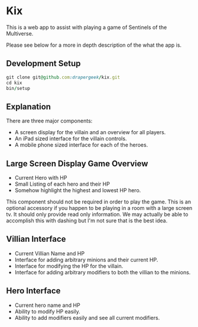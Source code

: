 # Kix

This is a web app to assist with playing a game of Sentinels of the Multiverse.

Please see below for a more in depth description of the what the app is.

## Development Setup

```ruby
git clone git@github.com:drapergeek/kix.git
cd kix
bin/setup
```

## Explanation

There are three major components:
* A screen display for the villain and an overview for all players.
* An iPad sized interface for the villain controls.
* A mobile phone sized interface for each of the heroes.


## Large Screen Display Game Overview
* Current Hero with HP
* Small Listing of each hero and their HP
* Somehow highlight the highest and lowest HP hero.

This component should not be required in order to play the game. This is an optional accessory if you happen to be playing in a room with a large screen tv. It should only provide read only information. We may actually be able to accomplish this with dashing but I'm not sure that is the best idea.

## Villian Interface
* Current Villian Name and HP
* Interface for adding arbitrary minions and their current HP.
* Interface for modifying the HP for the villain.
* Interface for adding arbitrary modifiers to both the villian to the minions.


## Hero Interface
* Current hero name and HP
* Ability to modify HP easily.
* Ability to add modifiers easily and see all current modifiers.
